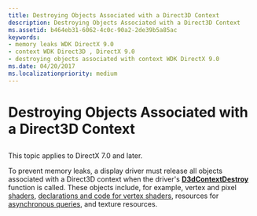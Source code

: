 ```yaml
---
title: Destroying Objects Associated with a Direct3D Context
description: Destroying Objects Associated with a Direct3D Context
ms.assetid: b464eb31-6062-4c0c-90a2-2de39b5a85ac
keywords:
- memory leaks WDK DirectX 9.0
- context WDK Direct3D , DirectX 9.0
- destroying objects associated with context WDK DirectX 9.0
ms.date: 04/20/2017
ms.localizationpriority: medium
---
```


# Destroying Objects Associated with a Direct3D Context


## <span id="ddk_destroying_objects_associated_with_a_direct3d_context_gg"></span><span id="DDK_DESTROYING_OBJECTS_ASSOCIATED_WITH_A_DIRECT3D_CONTEXT_GG"></span>


This topic applies to DirectX 7.0 and later.

To prevent memory leaks, a display driver must release all objects associated with a Direct3D context when the driver's [**D3dContextDestroy**](https://msdn.microsoft.com/library/windows/hardware/ff542180) function is called. These objects include, for example, vertex and pixel [shaders](direct3d-shaders.md), [declarations and code for vertex shaders](separating-declarations-and-code-for-vertex-shaders.md), resources for [asynchronous queries](supporting-asynchronous-query-operations.md), and texture resources.

 

 





